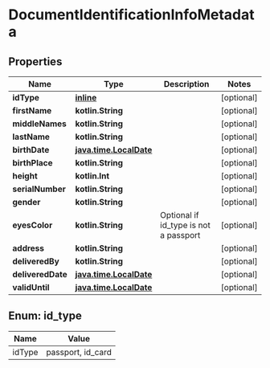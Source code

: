 
# DocumentIdentificationInfoMetadata

## Properties
Name | Type | Description | Notes
------------ | ------------- | ------------- | -------------
**idType** | [**inline**](#IdTypeEnum) |  |  [optional]
**firstName** | **kotlin.String** |  |  [optional]
**middleNames** | **kotlin.String** |  |  [optional]
**lastName** | **kotlin.String** |  |  [optional]
**birthDate** | [**java.time.LocalDate**](java.time.LocalDate.md) |  |  [optional]
**birthPlace** | **kotlin.String** |  |  [optional]
**height** | **kotlin.Int** |  |  [optional]
**serialNumber** | **kotlin.String** |  |  [optional]
**gender** | **kotlin.String** |  |  [optional]
**eyesColor** | **kotlin.String** | Optional if id_type is not a passport |  [optional]
**address** | **kotlin.String** |  |  [optional]
**deliveredBy** | **kotlin.String** |  |  [optional]
**deliveredDate** | [**java.time.LocalDate**](java.time.LocalDate.md) |  |  [optional]
**validUntil** | [**java.time.LocalDate**](java.time.LocalDate.md) |  |  [optional]


<a name="IdTypeEnum"></a>
## Enum: id_type
Name | Value
---- | -----
idType | passport, id_card



